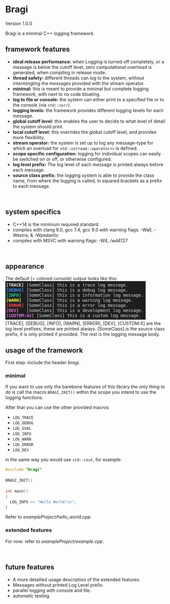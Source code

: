 # Bragi

Version 1.0.0

Bragi is a minimal C++ logging framework.

## framework features

* __ideal release performance:__ when Logging is turned off completely, or a message is below the cutoff level, zero computational overhead is generated, when compiling in release mode.
* __thread safety:__ different threads can log to the system, without intermingling the messages provided with the stream operator.
* __minimal:__ this is meant to provide a minimal but complete logging framework, with next to no code bloating.
* __log to file or console:__ the system can either print to a specified file or to the console (via ```std::cerr```).
* __logging levels:__ the framework provides different logging levels for each message.
* __global cutoff level:__ this enables the user to decide to what level of detail the system should print.
* __local cutoff level:__ this overrides the global cutoff level, and provides more flexibility.
* __stream operator:__ the system is set up to log any message-type for which an overload for ```std::ostream::operator<<``` is defined.
* __scope specific configuration:__ logging for individual scopes can easily be switched on or off, or otherwise configured.
* __log level prefix:__ The log level of each message is printed always before each message.
* __source class prefix:__ the logging system is able to provide the class name, from where the logging is called, in squared brackets as a prefix to each message.

<br />

## system specifics

* C++14 is the minimum required standard.
* compiles with clang 9.0, gcc 7.4, gcc 9.0 with warning flags: -Wall, -Wextra, & -Wpedantic
* compiles with MSVC with warning flags: -W4, /wd4127

<br />

## appearance

The default (= colored console) output looks like this:\
![colored console output](doc/example_1_cout.png)\
[TRACE], [DEBUG], [INFO], [WARN], [ERROR], [DEV], [CUSTOM:X] are the log level prefixes, these are printed always. [SomeClass] is the source class prefix, it is only printed if provided. The rest is the logging message body.

<div style="page-break-after: always;"></div>

## usage of the framework

First step: include the header _bragi_.

### minimal

If you want to use only the barebone features of this library the only thing to do is call the macro ```BRAGI_INIT()``` within the scope you intend to use the logging functions.

After that you can use the other provided macros:
* ```LOG_TRACE```
* ```LOG_DEBUG```
* ```LOG_EVAL```
* ```LOG_INFO```
* ```LOG_WARN```
* ```LOG_ERROR```
* ```LOG_DEV```

in the same way you would use ```std::cout```, for example:

```cpp
#include "bragi"

BRAGI_INIT()

int main()
{
  LOG_INFO << "Hello World!\n";
}
```

Refer to _exampleProject/hello_world.cpp_.

### extended features

For now: refer to _exampleProject/example.cpp_.

<br />

## future features

* A more detailled usage description of the extended features.
* Messages without printed Log Level prefix.
* parallel logging with console and file.
* automatic testing.
